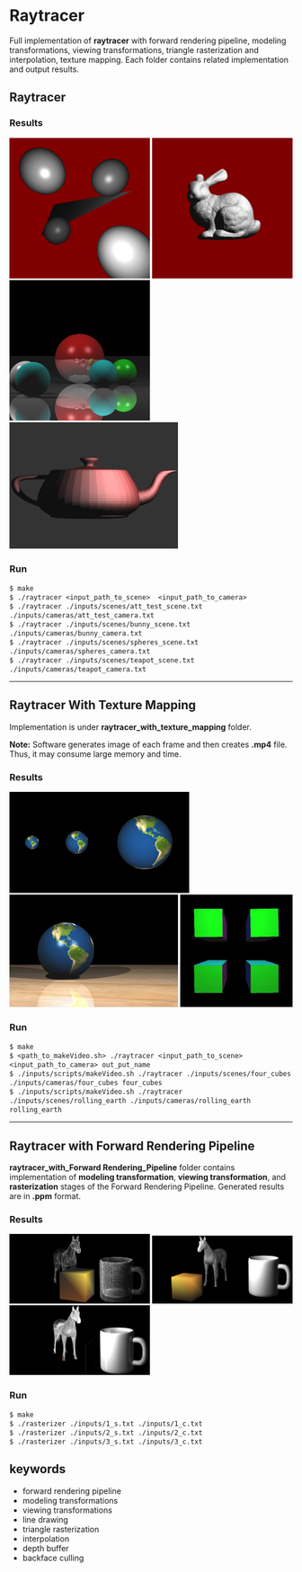 # Raytracer



Full implementation of **raytracer** with forward rendering pipeline, modeling transformations, viewing transformations, triangle rasterization and interpolation, texture mapping. Each folder contains related implementation and output results.



## Raytracer


### Results
<p float="left">
  <img src="./raytracer/output/att_test.png" width="250" />
  <img src="./raytracer/output/bunny.png" width="250" /> 
  <img src="./raytracer/output/spheres.png" width="250" />
  <img src="./raytracer/output/teapot.png" width="300" />
</p>

### Run
```
$ make 
$ ./raytracer <input_path_to_scene>  <input_path_to_camera> 
$ ./raytracer ./inputs/scenes/att_test_scene.txt ./inputs/cameras/att_test_camera.txt
$ ./raytracer ./inputs/scenes/bunny_scene.txt ./inputs/cameras/bunny_camera.txt 
$ ./raytracer ./inputs/scenes/spheres_scene.txt ./inputs/cameras/spheres_camera.txt
$ ./raytracer ./inputs/scenes/teapot_scene.txt ./inputs/cameras/teapot_camera.txt 
```






***

## Raytracer With Texture Mapping

Implementation is under **raytracer_with_texture_mapping** folder. 

**Note:** Software generates image of each frame and then creates **.mp4** file. Thus, it may consume large memory and time.

### Results
<p float="left">
  <img src="./raytracer_with_texture_mapping/output/three_spheres.png" width="320" />
  <img src="./raytracer_with_texture_mapping/output/rolling.gif" width="300" /> 
  <img src="./raytracer_with_texture_mapping/output/cube.gif" width="200" />
</p>


### Run
```
$ make 
$ <path_to_makeVideo.sh> ./raytracer <input_path_to_scene>  <input_path_to_camera> out_put_name
$ ./inputs/scripts/makeVideo.sh ./raytracer ./inputs/scenes/four_cubes ./inputs/cameras/four_cubes four_cubes
$ ./inputs/scripts/makeVideo.sh ./raytracer ./inputs/scenes/rolling_earth ./inputs/cameras/rolling_earth rolling_earth
```










***

## Raytracer with Forward Rendering Pipeline

**raytracer_with_Forward Rendering_Pipeline** folder contains implementation of  **modeling transformation**, **viewing transformation**, and **rasterization** stages of the Forward Rendering Pipeline. Generated results are in **.ppm** format.


### Results
<p float="left">
  <img src="./raytracer_with_Forward Rendering_Pipeline/results/1.png" width="250" />
  <img src="./raytracer_with_Forward Rendering_Pipeline/results/2.png" width="250" /> 
  <img src="./raytracer_with_Forward Rendering_Pipeline/results/3.png" width="250" />
</p>


### Run

```
$ make 
$ ./rasterizer ./inputs/1_s.txt ./inputs/1_c.txt
$ ./rasterizer ./inputs/2_s.txt ./inputs/2_c.txt
$ ./rasterizer ./inputs/3_s.txt ./inputs/3_c.txt

```








## keywords
- forward rendering pipeline
- modeling transformations 
- viewing transformations 
- line drawing
- triangle rasterization
- interpolation
- depth buffer
- backface culling



